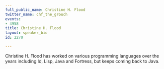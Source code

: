 ```yaml
---
full_public_name: Christine H. Flood
twitter_name: chf_the_grouch
events:
- 4958
title: Christine H. Flood
layout: speaker_bio
id: 2270

---
```

Christine H. Flood has worked on various programming languages over the years including Id, Lisp, Java and Fortress, but keeps coming back to Java.  